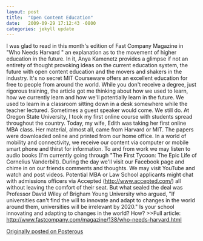 ```yaml
---
layout: post
title:  "Open Content Education"
date:   2009-09-29 17:12:43 -0800
categories: jekyll update
---
```

I was glad to read in this month's edition of Fast Company Magazine in "Who Needs Harvard " an explanation as to the movement of higher education in the future. In it, Anya Kamenetz provides a glimpse if not an entirety of thought provoking ideas on the current education system, the future with open content education and the movers and shakers in the industry. It's no secret MIT Courseware offers an excellent education for free to people from around the world. While you don't receive a degree, just rigorous training, the article got me thinking about how we used to learn, how we currently learn and how we'll potentially learn in the future. We used to learn in a classroom sitting down in a desk somewhere while the teacher lectured. Sometimes a guest speaker would come. We still do. At Oregon State University, I took my first online course with students spread throughout the country. Today, my wife, Edith was taking her first online MBA class. Her material, almost all, came from Harvard or MIT. The papers were downloaded online and printed from our home office. In a world of mobility and connectivity, we receive our content via computer or mobile smart phone and thirst for information. To and from work we may listen to audio books (I'm currently going through "The First Tycoon: The Epic Life of Cornelius Vanderbilt). During the day we'll visit our Facebook page and chime in on our friends comments and thoughts. We may visit YouTube and watch and post videos. Potential MBA or Law School applicants might chat with admissions officers via Accepted (http://www.accepted.com/) all without leaving the comfort of their seat. But what sealed the deal was Professor David Wiley of Brigham Young University who argued, "If universities can't find the will to innovate and adapt to changes in the world around them, universities will be irrelevant by 2020." Is your school innovating and adapting to changes in the world? How? >>Full article: http://www.fastcompany.com/magazine/138/who-needs-harvard.html

[Originally posted on Posterous](http://molina.posterous.com/)
